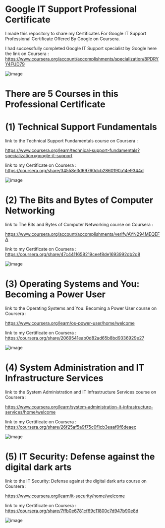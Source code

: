 # Google IT Support Professional Certificate

I made this repository to share my Certificates For Google IT Support Professional Certificate 
Offered By Google on Coursera.



I had successfully completed Google IT Support specialist by Google
here the link on Coursera  :  https://www.coursera.org/account/accomplishments/specialization/8PDRYY4FUD79


![image](https://user-images.githubusercontent.com/51326421/100517678-fcd07800-31be-11eb-8e55-c4aac4877d7a.png)


# There are 5 Courses in this Professional Certificate

# (1) Technical Support Fundamentals

link to the Technical Support Fundamentals course on Coursera :

https://www.coursera.org/learn/technical-support-fundamentals?specialization=google-it-support


link to my Certificate on Coursera :   https://coursera.org/share/34558e3d69760dcb2860190a14e9344d

![image](https://user-images.githubusercontent.com/51326421/100516729-6600bd00-31b8-11eb-8d11-84bffc61cdf0.png)




# (2)  The Bits and Bytes of Computer Networking

link to The Bits and Bytes of Computer Networking course on Coursera  :  

https://www.coursera.org/account/accomplishments/verify/AYN294MEQEFA


link to my Certificate on Coursera : https://coursera.org/share/47c4411658219ceef8de1693992db2d8


![image](https://user-images.githubusercontent.com/51326421/100516885-7f563900-31b9-11eb-9427-1f9f23688405.png)


# (3)  Operating Systems and You: Becoming a Power User

link to the Operating Systems and You: Becoming a Power User course on Coursera :

https://www.coursera.org/learn/os-power-user/home/welcome


link to my Certificate on Coursera :  https://coursera.org/share/2069541eab0d82ad65b8bd9336929e27


![image](https://user-images.githubusercontent.com/51326421/100516977-1b804000-31ba-11eb-9dc5-ff5fbd7cbb9d.png)



# (4)  System Administration and IT Infrastructure Services

link to the System Administration and IT Infrastructure Services course on Coursera :

https://www.coursera.org/learn/system-administration-it-infrastructure-services/home/welcome


link to my Certificate on Coursera : https://coursera.org/share/26f25af5a9f75c0f1cb3eaaf0f6deaec


![image](https://user-images.githubusercontent.com/51326421/100517104-fa6c1f00-31ba-11eb-8344-ef1bd5d7df1a.png)



# (5)   IT Security: Defense against the digital dark arts 

link to the IT Security: Defense against the digital dark arts course on Coursera :

https://www.coursera.org/learn/it-security/home/welcome


link to my Certificate on Coursera : https://coursera.org/share/7ffb0e6781cf69c11800c7d947b90e8d


![image](https://user-images.githubusercontent.com/51326421/100517296-3f448580-31bc-11eb-875c-982635a2b463.png)


